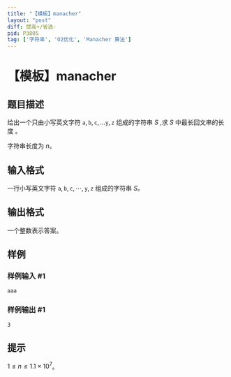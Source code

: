 ```yaml
---
title: "【模板】manacher"
layout: "post"
diff: 提高+/省选-
pid: P3805
tag: ['字符串', 'O2优化', 'Manacher 算法']
---
```

# 【模板】manacher
## 题目描述

给出一个只由小写英文字符 $\texttt a,\texttt b,\texttt c,\ldots\texttt y,\texttt z$ 组成的字符串 $S$ ,求 $S$ 中最长回文串的长度 。

字符串长度为 $n$。
## 输入格式

一行小写英文字符 $\texttt a,\texttt b,\texttt c,\cdots,\texttt y,\texttt z$ 组成的字符串 $S$。
## 输出格式

一个整数表示答案。

## 样例

### 样例输入 #1
```
aaa
```
### 样例输出 #1
```
3
```
## 提示

$1\le n\le 1.1\times 10^7$。
